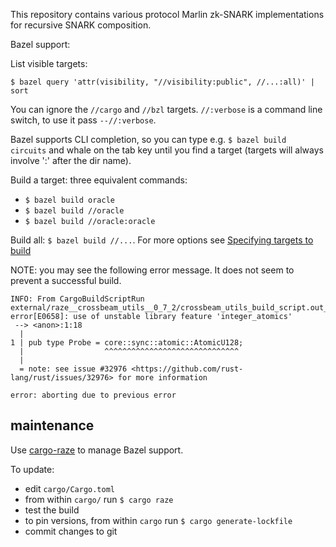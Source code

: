 This repository contains various protocol Marlin zk-SNARK implementations for recursive SNARK composition.

Bazel support:

List visible targets:

`$ bazel query 'attr(visibility, "//visibility:public", //...:all)' | sort`

You can ignore the `//cargo` and `//bzl` targets. `//:verbose` is a
command line switch, to use it pass `--//:verbose`.

Bazel supports CLI completion, so you can type e.g. `$ bazel build
circuits` and whale on the tab key until you find a target (targets
will always involve ':' after the dir name).

Build a target: three equivalent commands:

* `$ bazel build oracle`
* `$ bazel build //oracle`
* `$ bazel build //oracle:oracle`

Build all: `$ bazel build //...`.  For more options see [Specifying targets to build](https://docs.bazel.build/versions/master/guide.html#specifying-targets-to-build)

NOTE: you may see the following error message. It does not seem to prevent a successful build.

```
INFO: From CargoBuildScriptRun external/raze__crossbeam_utils__0_7_2/crossbeam_utils_build_script.out_dir:
error[E0658]: use of unstable library feature 'integer_atomics'
 --> <anon>:1:18
  |
1 | pub type Probe = core::sync::atomic::AtomicU128;
  |                  ^^^^^^^^^^^^^^^^^^^^^^^^^^^^^^
  |
  = note: see issue #32976 <https://github.com/rust-lang/rust/issues/32976> for more information

error: aborting due to previous error
```

## maintenance

Use [cargo-raze](https://github.com/google/cargo-raze) to manage Bazel support.

To update:

* edit `cargo/Cargo.toml`
* from within `cargo/` run `$ cargo raze`
* test the build
* to pin versions, from within `cargo` run `$ cargo generate-lockfile`
* commit changes to git

